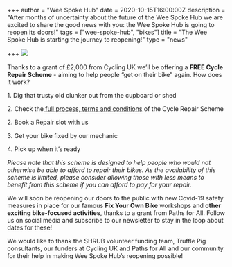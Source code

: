 +++
author = "Wee Spoke Hub"
date = 2020-10-15T16:00:00Z
description = "After months of uncertainty about the future of the Wee Spoke Hub we are excited to share the good news with you: the Wee Spoke Hub is going to reopen its doors!"
tags = ["wee-spoke-hub", "bikes"]
title = "The Wee Spoke Hub is starting the journey to reopening!"
type = "news"

+++
![](https://res.cloudinary.com/shrub-co-op/image/upload/v1568759594/shrubcoop.org/media/Untitled_design_biphum.png)

Thanks to a grant of £2,000 from Cycling UK we’ll be offering a **FREE Cycle Repair Scheme** - aiming to help people “get on their bike” again. How does it work?

1\. Dig that trusty old clunker out from the cupboard or shed

2\. Check the[ full process, terms and conditions](https://res.cloudinary.com/shrub-co-op/image/upload/v1602775388/shrubcoop.org/media/Cycle_Repair_Scheme_at_Wee_Spoke_Hub_dnl4v3.pdf) of the Cycle Repair Scheme

2\. Book a Repair slot with us

3\. Get your bike fixed by our mechanic

4\. Pick up when it’s ready

_Please note that this scheme is designed to help people who would not otherwise be able to afford to repair their bikes. As the availability of this scheme is limited, please consider allowing those with less means to benefit from this scheme if you can afford to pay for your repair._

We will soon be reopening our doors to the public with new Covid-19 safety measures in place for our famous **Fix Your Own Bike** workshops and **other exciting bike-focused activities**, thanks to a grant from Paths for All. Follow us on social media and subscribe to our newsletter to stay in the loop about dates for these!

We would like to thank the SHRUB volunteer funding team, Truffle Pig consultants, our funders at Cycling UK and Paths for All and our community for their help in making Wee Spoke Hub’s reopening possible!